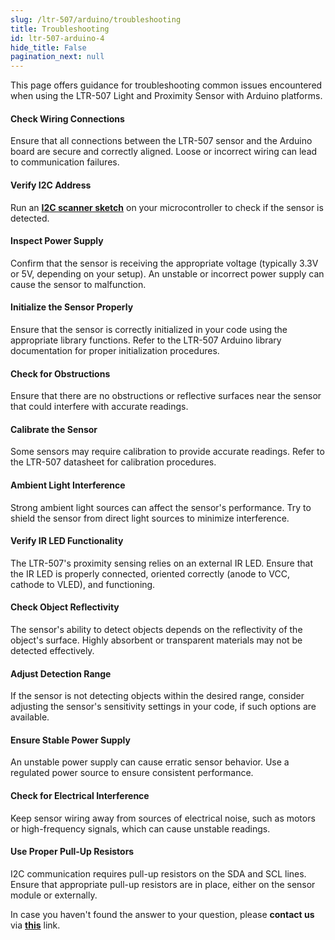 ```yaml
---
slug: /ltr-507/arduino/troubleshooting 
title: Troubleshooting
id: ltr-507-arduino-4
hide_title: False
pagination_next: null
---
```


This page offers guidance for troubleshooting common issues encountered when using the LTR-507 Light and Proximity Sensor with Arduino platforms.

<ExpandableSection title="Sensor Not Responding or Providing Readings">

#### Check Wiring Connections
Ensure that all connections between the LTR-507 sensor and the Arduino board are secure and correctly aligned. Loose or incorrect wiring can lead to communication failures.

#### Verify I2C Address
Run an [**I2C scanner sketch**](https://github.com/SolderedElectronics/Soldered-Hacky-Codes/tree/main/I2C_Scanner) on your microcontroller to check if the sensor is detected.

#### Inspect Power Supply
Confirm that the sensor is receiving the appropriate voltage (typically 3.3V or 5V, depending on your setup). An unstable or incorrect power supply can cause the sensor to malfunction.

#### Initialize the Sensor Properly
Ensure that the sensor is correctly initialized in your code using the appropriate library functions. Refer to the LTR-507 Arduino library documentation for proper initialization procedures.

</ExpandableSection> 

<ExpandableSection title="Inaccurate Light or Proximity Readings">

#### Check for Obstructions
Ensure that there are no obstructions or reflective surfaces near the sensor that could interfere with accurate readings.

#### Calibrate the Sensor
Some sensors may require calibration to provide accurate readings. Refer to the LTR-507 datasheet for calibration procedures.

#### Ambient Light Interference
Strong ambient light sources can affect the sensor's performance. Try to shield the sensor from direct light sources to minimize interference.

</ExpandableSection>

<ExpandableSection title="Proximity Sensor Not Detecting Objects">

#### Verify IR LED Functionality
The LTR-507's proximity sensing relies on an external IR LED. Ensure that the IR LED is properly connected, oriented correctly (anode to VCC, cathode to VLED), and functioning.

#### Check Object Reflectivity
The sensor's ability to detect objects depends on the reflectivity of the object's surface. Highly absorbent or transparent materials may not be detected effectively.

#### Adjust Detection Range
If the sensor is not detecting objects within the desired range, consider adjusting the sensor's sensitivity settings in your code, if such options are available.

</ExpandableSection>

<ExpandableSection title="Intermittent or Unstable Readings">

#### Ensure Stable Power Supply
An unstable power supply can cause erratic sensor behavior. Use a regulated power source to ensure consistent performance.

#### Check for Electrical Interference
Keep sensor wiring away from sources of electrical noise, such as motors or high-frequency signals, which can cause unstable readings.

#### Use Proper Pull-Up Resistors
I2C communication requires pull-up resistors on the SDA and SCL lines. Ensure that appropriate pull-up resistors are in place, either on the sensor module or externally.

</ExpandableSection>

<InfoBox>In case you haven't found the answer to your question, please **contact us** via [**this**](https://soldered.com/contact/) link.</InfoBox>